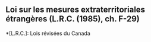 ## Loi sur les mesures extraterritoriales étrangères (L.R.C. (1985), ch. F-29)
  *[L.R.C.]: Lois révisées du Canada
